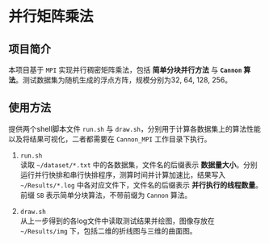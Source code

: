 # 并行矩阵乘法

## 项目简介
本项目基于 `MPI` 实现并行稠密矩阵乘法，包括 **简单分块并行方法** 与 **`Cannon` 算法**。测试数据集为随机生成的浮点方阵，规模分别为32, 64, 128, 256。  

## 使用方法  
提供两个shell脚本文件 `run.sh` 与 `draw.sh`，分别用于计算各数据集上的算法性能以及将结果可视化，二者都需要在 `Cannon_MPI` 工作目录下执行。 
1. `run.sh`  
读取 `~/dataset/*.txt` 中的各数据集，文件名的后缀表示 **数据量大小**。分别运行并行快排和串行快排程序，测算时间并计算加速比，结果写入 `~/Results/*.log` 中各对应文件下，文件名的后缀表示 **并行执行的线程数量**。前缀 `SB` 表示简单分块算法，不带前缀为 `Cannon` 算法。    

2. `draw.sh`  
从上一步得到的各log文件中读取测试结果并绘图，图像存放在 `~/Results/img` 下，包括二维的折线图与三维的曲面图。  